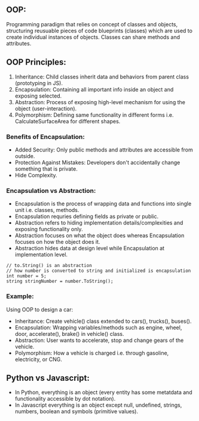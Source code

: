 ## OOP:
Programming paradigm that relies on concept of classes and objects, structuring reusuable pieces of code blueprints (classes) which are used to create individual instances of objects. Classes can share methods and attributes.

## OOP Principles:
1) Inheritance: Child classes inherit data and behaviors from parent class (prototyping in JS).
2) Encapsulation: Containing all important info inside an object and exposing selected.
3) Abstraction: Process of exposing high-level mechanism for using the object (user-interaction).
4) Polymorphism: Defining same functionality in different forms i.e. CalculateSurfaceArea for different shapes.

### Benefits of Encapsulation:
- Added Security: Only public methods and attributes are accessible from outside.
- Protection Against Mistakes: Developers don't accidentally change something that is private. 
- Hide Complexity.

### Encapsulation vs Abstraction:
- Encapsulation is the process of wrapping data and functions into single unit i.e. classes, methods.
- Encapsulation requries defining fields as private or public. 
- Abstraction refers to hiding implementation details/complexities and exposing functionality only.
- Abstraction focuses on what the object does whereas Encapsulation focuses on how the object does it.
- Abstraction hides data at design level while Encapsulation at implementation level.

```
// to.String() is an abstraction
// how number is converted to string and initialized is encapsulation
int number = 5;
string stringNumber = number.ToString();
```

### Example:
Using OOP to design a car:
- Inheritance: Create vehicle() class extended to cars(), trucks(), buses().
- Encapsulation: Wrapping variables/methods such as engine, wheel, door, accelerate(), brake() in vehicle() class.
- Abstraction: User wants to accelerate, stop and change gears of the vehicle. 
- Polymorphism: How a vehicle is charged i.e. through gasoline, electricity, or CNG.

## Python vs Javascript:
- In Python, everything is an object (every entity has some metatdata and functionality accessible by dot notation).
- In Javascript everything is an object except null, undefined, strings, numbers, boolean and symbols (primitive values).
